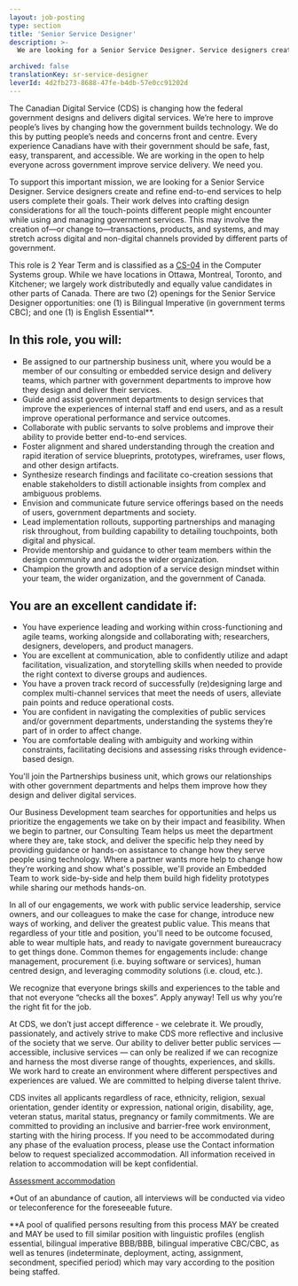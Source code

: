 ```yaml
---
layout: job-posting
type: section
title: 'Senior Service Designer'
description: >-
  We are looking for a Senior Service Designer. Service designers create and refine end-to-end services to help users complete their goals. Their work delves into crafting design considerations for all the touch-points different people might encounter while using and managing government services. 

archived: false
translationKey: sr-service-designer
leverId: 4d2fb273-8688-47fe-b4db-57e0cc91202d
---
```


The Canadian Digital Service (CDS) is changing how the federal government designs and delivers digital services. We’re here to improve people’s lives by changing how the government builds technology. We do this by putting people’s needs and concerns front and centre. Every experience Canadians have with their government should be safe, fast, easy, transparent, and accessible. We are working in the open to help everyone across government improve service delivery. We need you.

To support this important mission, we are looking for a Senior Service Designer. Service designers create and refine end-to-end services to help users complete their goals. Their work delves into crafting design considerations for all the touch-points different people might encounter while using and managing government services. This may involve the creation of—or change to—transactions, products, and systems, and may stretch across digital and non-digital channels provided by different parts of government. 

This role is 2 Year Term and is classified as a [CS-04](https://www.tbs-sct.gc.ca/agreements-conventions/view-visualiser-eng.aspx?id=1#toc12259212260) in the Computer Systems group. While we have locations in Ottawa, Montreal, Toronto, and Kitchener; we largely work distributedly and equally value candidates in other parts of Canada. There are two (2) openings for the Senior Service Designer opportunities: one (1) is Bilingual Imperative (in government terms CBC); and one (1) is English Essential**.

## In this role, you will: 
- Be assigned to our partnership business unit, where you would be a member of our consulting or embedded service design and delivery teams, which partner with government departments to improve how they design and deliver their services. 
- Guide and assist government departments to design services that improve the experiences of internal staff and end users, and as a result improve operational performance and service outcomes.
- Collaborate with public servants to solve problems and improve their ability to provide better end-to-end services.
- Foster alignment and shared understanding through the creation and rapid iteration of service blueprints, prototypes, wireframes, user flows, and other design artifacts.
- Synthesize research findings and facilitate co-creation sessions that enable stakeholders to distill actionable insights from complex and ambiguous problems.
- Envision and communicate future service offerings based on the needs of users, government departments and society.
- Lead implementation rollouts, supporting partnerships and managing risk throughout, from building capability to detailing touchpoints, both digital and physical.
- Provide mentorship and guidance to other team members within the design community and across the wider organization.
- Champion the growth and adoption of a service design mindset within your team, the wider organization, and the government of Canada.

## You are an excellent candidate if: 
- You have experience leading and working within cross-functioning and agile teams, working alongside and collaborating with; researchers, designers, developers, and product managers.
- You are excellent at communication, able to confidently utilize and adapt facilitation, visualization, and storytelling skills when needed to provide the right context to diverse groups and audiences. 
- You have a proven track record of successfully (re)designing large and complex multi-channel services that meet the needs of users, alleviate pain points and reduce operational costs.
- You are confident in navigating the complexities of public services and/or government departments, understanding the systems they’re part of in order to affect change.
- You are comfortable dealing with ambiguity and working within constraints, facilitating decisions and assessing risks through evidence-based design. 

You'll join the Partnerships business unit, which grows our relationships with other government departments and helps them improve how they design and deliver digital services.  

Our Business Development team searches for opportunities and helps us prioritize the engagements we take on by their impact and feasibility. When we begin to partner, our Consulting Team helps us meet the department where they are, take stock, and deliver the specific help they need by providing guidance or hands-on assistance to change how they serve people using technology. Where a partner wants more help to change how they’re working and show what's possible, we'll provide an Embedded Team to work side-by-side and help them build high fidelity prototypes while sharing our methods hands-on. 

In all of our engagements, we work with public service leadership, service owners, and our colleagues to make the case for change, introduce new ways of working, and deliver the greatest public value. This means that regardless of your title and position, you'll need to be outcome focused, able to wear multiple hats, and ready to navigate government bureaucracy to get things done. Common themes for engagements include: change management, procurement (i.e. buying software or services), human centred design, and leveraging commodity solutions (i.e. cloud, etc.).

We recognize that everyone brings skills and experiences to the table and that not everyone “checks all the boxes”. Apply anyway! Tell us why you’re the right fit for the job.

At CDS, we don’t just accept difference - we celebrate it. We proudly, passionately, and actively strive to make CDS more reflective and inclusive of the society that we serve. Our ability to deliver better public services — accessible, inclusive services — can only be realized if we can recognize and harness the most diverse range of thoughts, experiences, and skills. We work hard to create an environment where different perspectives and experiences are valued. We are committed to helping diverse talent thrive.

CDS invites all applicants regardless of race, ethnicity, religion, sexual orientation, gender identity or expression, national origin, disability, age, veteran status, marital status, pregnancy or family commitments. We are committed to providing an inclusive and barrier-free work environment, starting with the hiring process. If you need to be accommodated during any phase of the evaluation process, please use the Contact information below to request specialized accommodation. All information received in relation to accommodation will be kept confidential.

[Assessment accommodation](https://www.canada.ca/en/public-service-commission/services/assessment-accommodation-page.html)

*Out of an abundance of caution, all interviews will be conducted via video or teleconference for the foreseeable future.

**A pool of qualified persons resulting from this process MAY be created and MAY be used to fill similar position with linguistic profiles (english essential, bilingual imperative BBB/BBB, bilingual imperative CBC/CBC, as well as tenures (indeterminate, deployment, acting, assignment, secondment, specified period) which may vary according to the position being staffed.

